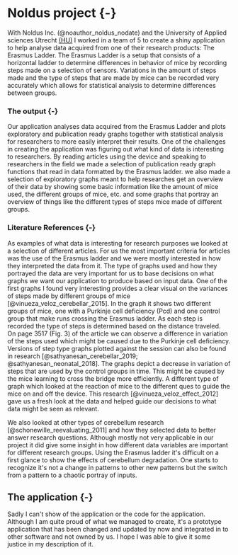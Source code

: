 # Noldus project {-}





With Noldus Inc. (@noauthor_noldus_nodate) and the University of Applied sciences Utrecht [(HU)](https://www.hu.nl/) I worked in a team of 5 to create a shiny application to help analyse data acquired from one of their research products: The Erasmus Ladder. The Erasmus Ladder is a setup that consists of a horizontal ladder to determine differences in behavior of mice by recording steps made on a selection of sensors. Variations in the amount of steps made and the type of steps that are made by mice can be recorded very accurately which allows for statistical analysis to determine differences between groups. 

### The output {-}

Our application analyses data acquired from the Erasmus Ladder and plots exploratory and publication ready graphs together with statistical analysis for researchers to more easily interpret their results. One of the challenges in creating the application was figuring out what kind of data is interesting to researchers. By reading articles using the device and speaking to researchers in the field we made a selection of publication ready graph functions that read in data formatted by the Erasmus ladder. we also made a selection of exploratory graphs meant to help researches get an overview of their data by showing some basic information like the amount of mice used, the different groups of mice, etc. and some graphs that portray an overview of things like the different types of steps mice made of different groups. 

### Literature References {-}

As examples of what data is interesting for research purposes we looked at a selection of different articles. For us the most important criteria for articles was the use of the Erasmus ladder and we were mostly interested in how they interpreted the data from it. The type of graphs used and how they portrayed the data are very important for us to base decisions on what graphs we want our application to produce based on input data. One of the first graphs I found very interesting provides a clear visual on the variances of steps made by different groups of mice [@vinueza_veloz_cerebellar_2015]. In the graph it shows two different groups of mice, one with a Purkinje cell deficiency (Pcd) and one control group that make runs crossing the Erasmus ladder. As each step is recorded the type of steps is determined based on the distance traveled. On page 3517 (Fig. 3) of the article we can observe a difference in variation of the steps used which might be caused due to the Purkinje cell deficiency. 
Versions of step type graphs plotted against the session can also be found in research [@sathyanesan_cerebellar_2019; @sathyanesan_neonatal_2018]. The graphs depict a decrease in variation of steps that are used by the control groups in time. This might be caused by the mice learning to cross the bridge more efficiently. A different type of graph which looked at the reaction of mice to the different ques to guide the mice on and off the device. This research [@vinueza_veloz_effect_2012] gave us a fresh look at the data and helped guide our decisions to what data might be seen as relevant. 

We also looked at other types of cerebellum research [@schonewille_reevaluating_2011] and how they selected data to better answer research questions. Although mostly not very applicable in our project it did give some insight in how different data variables are important for different research groups. 
Using the Erasmus ladder it's difficult on a first glance to show the effects of cerebellum degradation. One starts to recognize it's not a change in patterns to other new patterns but the switch from a pattern to a chaotic portray of inputs. 

## The application {-}

Sadly I can't show of the application or the code for the application. Although I am quite proud of what we managed to create, it's a prototype application that has been changed and updated by now and integrated in to other software and not owned by us. I hope I was able to give it some justice in my description of it.

